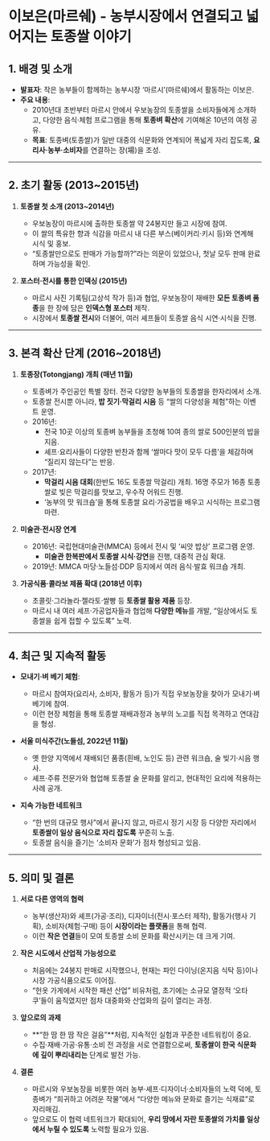# 이보은(마르쉐) - 농부시장에서 연결되고 넓어지는 토종쌀 이야기

## 1. 배경 및 소개

- **발표자**: 작은 농부들이 함께하는 농부시장 ‘마르시’(마르쉐)에서 활동하는 이보은.
- **주요 내용**:  
  - 2010년대 초반부터 마르시 안에서 우보농장의 토종쌀을 소비자들에게 소개하고, 다양한 음식·체험 프로그램을 통해 **토종벼 확산**에 기여해온 10년의 여정 공유.
  - **목표**: 토종벼(토종쌀)가 일반 대중의 식문화와 연계되어 폭넓게 자리 잡도록, **요리사·농부·소비자**를 연결하는 장(場)을 조성.

---

## 2. 초기 활동 (2013~2015년)

1) **토종쌀 첫 소개 (2013~2014년)**  
   - 우보농장이 마르시에 출하한 토종쌀 약 24봉지만 들고 시장에 참여.  
   - 이 쌀의 특유한 향과 식감을 마르시 내 다른 부스(베이커리·키시 등)와 연계해 시식 및 홍보.  
   - “토종쌀만으로도 판매가 가능할까?”라는 의문이 있었으나, 첫날 모두 판매 완료하며 가능성을 확인.

2) **포스터·전시를 통한 인덱싱 (2015년)**  
   - 마르시 사진 기록팀(고상석 작가 등)과 협업, 우보농장이 재배한 **모든 토종벼 품종**을 한 장에 담은 **인덱스형 포스터** 제작.  
   - 시장에서 **토종쌀 전시**와 더불어, 여러 셰프들이 토종쌀 음식 시연·시식을 진행.

---

## 3. 본격 확산 단계 (2016~2018년)

1) **토종장(Totongjang) 개최 (매년 11월)**  
   - 토종벼가 주인공인 특별 장터. 전국 다양한 농부들의 토종쌀을 한자리에서 소개.  
   - 토종쌀 전시뿐 아니라, **밥 짓기·막걸리 시음** 등 “쌀의 다양성을 체험”하는 이벤트 운영.  
   - 2016년:  
     - 전국 10곳 이상의 토종벼 농부들을 초청해 10여 종의 쌀로 500인분의 밥을 지음.  
     - 셰프·요리사들이 다양한 반찬과 함께 ‘쌀마다 맛이 모두 다름’을 체감하며 “질리지 않는다”는 반응.  
   - 2017년:  
     - **막걸리 시음 대회**(한반도 16도 토종쌀 막걸리) 개최. 16명 주모가 16종 토종쌀로 빚은 막걸리를 맛보고, 우수작 어워드 진행.  
     - ‘농부의 맛 워크숍’을 통해 토종쌀 요리·가공법을 배우고 시식하는 프로그램 마련.  

2) **미술관·전시장 연계**  
   - 2016년: 국립현대미술관(MMCA) 등에서 전시 및 ‘씨앗 밥상’ 프로그램 운영.  
     - **미술관 한복판에서 토종쌀 시식·강연**을 진행, 대중적 관심 확대.  
   - 2019년: MMCA 마당·노들섬·DDP 등지에서 여러 음식·발효 워크숍 개최.

3) **가공식품·콜라보 제품 확대 (2018년 이후)**  
   - 초콜릿·그라놀라·젤라토·쌀빵 등 **토종쌀 활용 제품** 등장.  
   - 마르시 내 여러 셰프·가공업자들과 협업해 **다양한 메뉴**를 개발, “일상에서도 토종쌀을 쉽게 접할 수 있도록” 노력.

---

## 4. 최근 및 지속적 활동

- **모내기·벼 베기 체험**:  
  - 마르시 참여자(요리사, 소비자, 활동가 등)가 직접 우보농장을 찾아가 모내기·벼 베기에 참여.  
  - 이런 현장 체험을 통해 토종쌀 재배과정과 농부의 노고를 직접 목격하고 연대감을 형성.

- **서울 미식주간(노들섬, 2022년 11월)**  
  - 옛 한양 지역에서 재배되던 품종(흰배, 노인도 등) 관련 워크숍, 술 빚기·시음 행사.  
  - 셰프·주류 전문가와 협업해 토종쌀 술 문화를 알리고, 현대적인 요리에 적용하는 사례 공개.

- **지속 가능한 네트워크**  
  - “한 번의 대규모 행사”에서 끝나지 않고, 마르시 정기 시장 등 다양한 자리에서 **토종쌀이 일상 음식으로 자리 잡도록** 꾸준히 노출.  
  - 토종쌀 음식을 즐기는 ‘소비자 문화’가 점차 형성되고 있음.

---

## 5. 의미 및 결론

1) **서로 다른 영역의 협력**  
   - 농부(생산자)와 셰프(가공·조리), 디자이너(전시·포스터 제작), 활동가(행사 기획), 소비자(체험·구매) 등이 **시장이라는 플랫폼**을 통해 협력.  
   - 이런 **작은 연결**들이 모여 토종쌀 소비 문화를 확산시키는 데 크게 기여.

2) **작은 시도에서 산업적 가능성으로**  
   - 처음에는 24봉지 판매로 시작했으나, 현재는 파인 다이닝(온지음 식탁 등)이나 시장 가공식품으로도 이어짐.  
   - “헌옷 가게에서 시작한 패션 산업” 비유처럼, 초기에는 소규모 열정적 ‘오타쿠’들이 움직였지만 점차 대중화와 산업화의 길이 열리는 과정.

3) **앞으로의 과제**  
   - **“한 땀 한 땀 작은 걸음”**처럼, 지속적인 실험과 꾸준한 네트워킹이 중요.  
   - 수집·재배·가공·유통·소비 전 과정을 서로 연결함으로써, **토종쌀이 한국 식문화에 깊이 뿌리내리는** 단계로 발전 가능.

4) **결론**  
   - 마르시와 우보농장을 비롯한 여러 농부·셰프·디자이너·소비자들의 노력 덕에, 토종벼가 “희귀하고 어려운 작물”에서 “다양한 메뉴와 문화로 즐기는 식재료”로 자리매김.  
   - 앞으로도 이 협력 네트워크가 확대되어, **우리 땅에서 자란 토종쌀의 가치를 일상에서 누릴 수 있도록** 노력할 필요가 있음.
